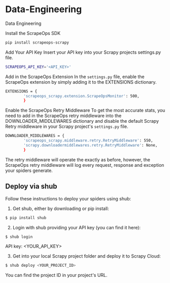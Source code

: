 # Data-Engineering
Data Engineering

Install the ScrapeOps SDK
```sh
pip install scrapeops-scrapy
```
Add Your API Key
Insert your API key into your Scrapy projects settings.py file.
```sh
SCRAPEOPS_API_KEY='<API_KEY>'
```
Add in the ScrapeOps Extension
In the `settings.py` file, enable the ScrapeOps extension by simply adding it to the EXTENSIONS dictionary.
```sh
EXTENSIONS = {
        'scrapeops_scrapy.extension.ScrapeOpsMonitor': 500, 
        }
```
Enable the ScrapeOps Retry Middleware
To get the most accurate stats, you need to add in the ScrapeOps retry middleware into the DOWNLOADER_MIDDLEWARES dictionary and disable the default Scrapy Retry middleware in your Scrapy project's `settings.py` file.
```sh
DOWNLOADER_MIDDLEWARES = {
        'scrapeops_scrapy.middleware.retry.RetryMiddleware': 550,
        'scrapy.downloadermiddlewares.retry.RetryMiddleware': None,
        }
```
The retry middleware will operate the exactly as before, however, the ScrapeOps retry middleware will log every request, response and exception your spiders generate.

## Deploy via shub
Follow these instructions to deploy your spiders using shub:

1. Get shub, either by downloading or pip install:
```sh
$ pip install shub
```

2. Login with shub providing your API key (you can find it here):
```sh
$ shub login
```
API key: <YOUR_API_KEY>


3. Get into your local Scrapy project folder and deploy it to Scrapy Cloud:
```sh
$ shub deploy <YOUR_PROJECT_ID>
```
You can find the project ID in your project's URL.